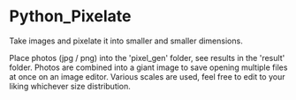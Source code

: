 # Python_Pixelate
Take images and pixelate it into smaller and smaller dimensions.

Place photos (jpg / png) into the 'pixel_gen' folder, see results in the 'result' folder.
Photos are combined into a giant image to save opening multiple files at once on an image editor.
Various scales are used, feel free to edit to your liking whichever size distribution.
